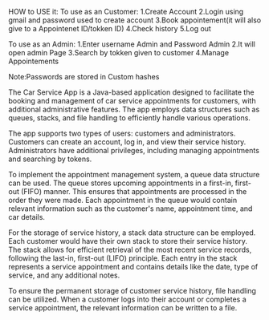 HOW to USE it:
To use as an Customer:
1.Create Account
2.Login using gmail and password used to create account 
3.Book appointement(it will also give to a Appointenet ID/tokken ID)
4.Check history
5.Log out

To use as an Admin:
1.Enter username Admin and Password Admin
2.It will open admin Page
3.Search by tokken given to customer
4.Manage Appointements

Note:Passwords are stored in Custom hashes

The Car Service App is a Java-based application designed to facilitate the booking and management of car service appointments for customers, with additional administrative features. The app employs data structures such as queues, stacks, and file handling to efficiently handle various operations.

The app supports two types of users: customers and administrators. Customers can create an account, log in, and view their service history. Administrators have additional privileges, including managing appointments and searching by tokens.

To implement the appointment management system, a queue data structure can be used. The queue stores upcoming appointments in a first-in, first-out (FIFO) manner. This ensures that appointments are processed in the order they were made. Each appointment in the queue would contain relevant information such as the customer's name, appointment time, and car details.

For the storage of service history, a stack data structure can be employed. Each customer would have their own stack to store their service history. The stack allows for efficient retrieval of the most recent service records, following the last-in, first-out (LIFO) principle. Each entry in the stack represents a service appointment and contains details like the date, type of service, and any additional notes.

To ensure the permanent storage of customer service history, file handling can be utilized. When a customer logs into their account or completes a service appointment, the relevant information can be written to a file. 
